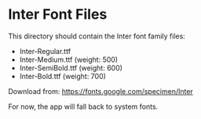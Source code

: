 # Inter Font Files

This directory should contain the Inter font family files:

- Inter-Regular.ttf
- Inter-Medium.ttf (weight: 500)
- Inter-SemiBold.ttf (weight: 600)
- Inter-Bold.ttf (weight: 700)

Download from: https://fonts.google.com/specimen/Inter

For now, the app will fall back to system fonts.

